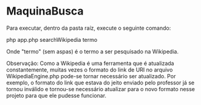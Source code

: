 # MaquinaBusca

Para executar, dentro da pasta raíz, execute o seguinte comando:

php app.php searchWikipedia termo

Onde "termo" (sem aspas) é o termo a ser pesquisado na Wikipedia.

Observação: Como a Wikipedia é uma ferramenta que é atualizada constantemente, muitas vezes o formato do link de URI no arquivo WikipediaEngine.php pode-se tornar necessário ser atualizado. Por exemplo, o formato do link que estava do jeito enviado pelo professor já se tornou inválido e tornou-se necessário atualizar para o novo formato nesse projeto para que ele pudesse funcionar.

